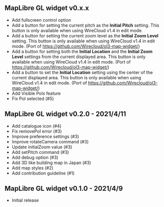 ## MapLibre GL widget v0.x.x

- Add fullscreen control option
- Add a button for setting the current pitch as the **Initial Pitch** setting. 
  This button is only available when using WireCloud v1.4 in edit mode.
- Add a button for setting the current zoom level as the **Initial Zoom
    Level** setting. This button is only available when using WireCloud v1.4 in
    edit mode. (Port of https://github.com/Wirecloud/ol3-map-widget/)
- Add a button for setting both the **Initial Location** and the **Initial
    Zoom Level** settings from the current displayed area. This button is only
    available when using WireCloud v1.4 in edit mode.
    (Port of https://github.com/Wirecloud/ol3-map-widget/)
- Add a button to set the **Initial Location** setting using the center of the
    current displayed area. This button is only available when using WireCloud
    v1.4 in edit mode.
    (Port of https://github.com/Wirecloud/ol3-map-widget/)
- Add Visible PoIs feature
- Fix PoI selected (#5)

## MapLibre GL widget v0.2.0 - 2021/4/11

- Add catalogue icon (#4)
- Fix removePoI error (#3)
- Improve preference settings (#3)
- Improve rotateCamera command (#3)
- Update initialZoom value (#3)
- Add setPitch command (#3)
- Add debug option (#3)
- Add 3D like building map in Japan (#3)
- Add map styles (#2)
- Add contribution guideline (#1)

## MapLibre GL widget v0.1.0 - 2021/4/9

- Initial release
